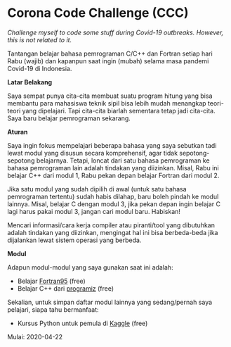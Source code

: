 # Corona Code Challenge (CCC)

_Challenge myself to code some stuff during Covid-19 outbreaks. However, this is not related to it._

Tantangan belajar bahasa pemrograman C/C++ dan Fortran setiap hari Rabu (wajib) dan kapanpun saat ingin (mubah) selama masa pandemi Covid-19 di Indonesia.

**Latar Belakang**

Saya sempat punya cita-cita membuat suatu program hitung yang bisa membantu para mahasiswa teknik sipil bisa lebih mudah menangkap teori-teori yang dipelajari. Tapi cita-cita biarlah sementara tetap jadi cita-cita. Saya baru belajar pemrograman sekarang.

**Aturan**

Saya ingin fokus mempelajari beberapa bahasa yang saya sebutkan tadi lewat modul yang disusun secara komprehensif, agar tidak sepotong-sepotong belajarnya. Tetapi, loncat dari satu bahasa pemrograman ke bahasa pemrograman lain adalah tindakan yang diizinkan. Misal, Rabu ini belajar C++ dari modul 1, Rabu pekan depan belajar Fortran dari modul 2.

Jika satu modul yang sudah dipilih di awal (untuk satu bahasa pemrograman tertentu) sudah habis dilahap, baru boleh pindah ke modul lainnya. Misal, belajar C dengan modul 3, jika pekan depan ingin belajar C lagi harus pakai modul 3, jangan cari modul baru. Habiskan!

Mencari informasi/cara kerja compiler atau piranti/tool yang dibutuhkan adalah tindakan yang diizinkan, mengingat hal ini bisa berbeda-beda jika dijalankan lewat sistem operasi yang berbeda.

**Modul**

Adapun modul-modul yang saya gunakan saat ini adalah:

- Belajar [Fortran95](https://www.fortrantutorial.com/) (free)
- Belajar C++ dari [programiz](https://www.programiz.com/cpp-programming) (free)

Sekalian, untuk simpan daftar modul lainnya yang sedang/pernah saya pelajari, siapa tahu bermanfaat:
- Kursus Python untuk pemula di [Kaggle](https://www.kaggle.com/learn/python) (free)

Mulai: 2020-04-22